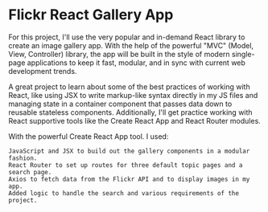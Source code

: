 # Flickr React Gallery App

For this project, I'll use the very popular and in-demand React library to create an image gallery app. With the help of the powerful "MVC" (Model, View, Controller) library, the app will be built in the style of modern single-page applications to keep it fast, modular, and in sync with current web development trends.

A great project to learn about some of the best practices of working with React, like using JSX to write markup-like syntax directly in my JS files and managing state in a container component that passes data down to reusable stateless components. Additionally, I'll get practice working with React supportive tools like the Create React App and React Router modules.

With the powerful Create React App tool. I used:

    JavaScript and JSX to build out the gallery components in a modular fashion.
    React Router to set up routes for three default topic pages and a search page.
    Axios to fetch data from the Flickr API and to display images in my app.
    Added logic to handle the search and various requirements of the project.

